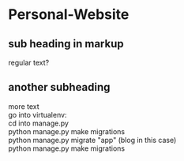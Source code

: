 # Personal-Website
## sub heading in markup
regular text?
## another subheading
more text <br />
go into virtualenv: <br />
cd into manage.py <br />
python manage.py make migrations <br />
python manage.py migrate "app" (blog in this case) <br />
python manage.py make migrations <br />
